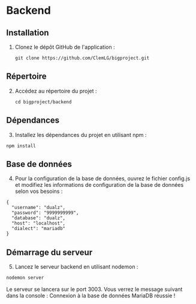 # Backend

## Installation

1. Clonez le dépôt GitHub de l'application :

   ```
   git clone https://github.com/ClemLG/bigproject.git

## Répertoire

2. Accédez au répertoire du projet :

   ```
   cd bigproject/backend

## Dépendances

3. Installez les dépendances du projet en utilisant npm :

```
npm install
```

## Base de données

4. Pour la configuration de la base de données,
   ouvrez le fichier config.js et modifiez les informations de configuration de la base de données selon vos besoins :

```
{
  "username": "dualz",
  "password": "9999999999",
  "database": "dualz",
  "host": "localhost",
  "dialect": "mariadb"
}

```

## Démarrage du serveur

5. Lancez le serveur backend en utilisant nodemon :

```y
nodemon server
```

Le serveur se lancera sur le port 3003. Vous verrez le message suivant dans la console :
Connexion à la base de données MariaDB réussie !
